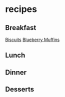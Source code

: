 # recipes

## Breakfast

[Biscuits](markdown/biscuits.md)
[Blueberry Muffins](markdown/blueberry-muffins.md)

## Lunch

## Dinner

## Desserts
